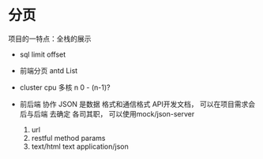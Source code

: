 # 分页

项目的一特点：全栈的展示
- sql limit offset 
- 前端分页 antd List

- cluster cpu 多核
  n     0 - (n-1)?
- 前后端  协作  JSON 是数据 格式和通信格式
  API开发文档， 可以在项目需求会后与后端 去确定
  各司其职， 可以使用mock/json-server 
  1. url
  2. restful method params
  3. text/html text application/json

